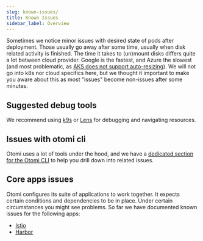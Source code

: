 ```yaml
---
slug: known-issues/
title: Known Issues
sidebar_label: Overview
---
```


Sometimes we notice minor issues with desired state of pods after deployment. Those usually go away after some time, usually when disk related activity is finished. The time it takes to (un)mount disks differs quite a lot between cloud provider. Google is the fastest, and Azure the slowest (and most problematic, as [AKS does not support auto-resizing](https://github.com/Azure/AKS/issues/1477)). We will not go into k8s nor cloud specifics here, but we thought it important to make you aware about this as most "issues" become non-issues after some minutes.

## Suggested debug tools

We recommend using [k9s](https://k9scli.io) or [Lens](https://k8slens.dev) for debugging and navigating resources.

## Issues with otomi cli

Otomi uses a lot of tools under the hood, and we have a [dedicated section for the Otomi CLI](cli) to help you drill down into related issues.

## Core apps issues

Otomi configures its suite of applications to work together. It expects certain conditions and dependencies to be in place. Under certain circumstances you might see problems. So far we have documented known issues for the following apps:

- [Istio](istio)
- [Harbor](harbor)
